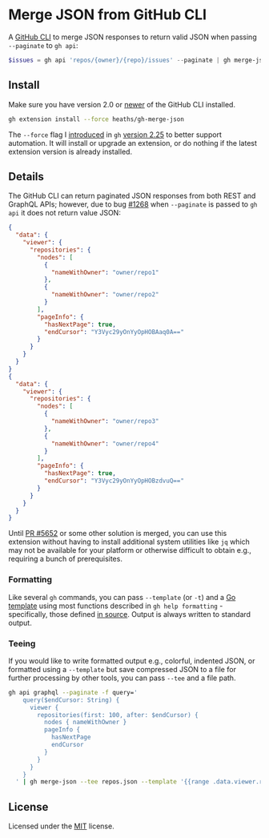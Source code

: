# Merge JSON from GitHub CLI

A [GitHub CLI](https://github.com/cli/cli) to merge JSON responses to return valid JSON when passing `--paginate` to `gh api`:

```powershell
$issues = gh api 'repos/{owner}/{repo}/issues' --paginate | gh merge-json | ConvertFrom-Json
```

## Install

Make sure you have version 2.0 or [newer](https://github.com/cli/cli/releases/latest) of the GitHub CLI installed.

```bash
gh extension install --force heaths/gh-merge-json
```

The `--force` flag I [introduced](https://github.com/cli/cli/pull/7173) in `gh` [version 2.25](https://github.com/cli/cli/releases/tag/v2.25.0)
to better support automation. It will install or upgrade an extension, or do nothing if the latest extension version is
already installed.

## Details

The GitHub CLI can return paginated JSON responses from both REST and GraphQL APIs;
however, due to bug [#1268](https://github.com/cli/cli/issues/1268) when `--paginate` is passed to `gh api` it does not
return value JSON:

```json
{
  "data": {
    "viewer": {
      "repositories": {
        "nodes": [
          {
            "nameWithOwner": "owner/repo1"
          },
          {
            "nameWithOwner": "owner/repo2"
          }
        ],
        "pageInfo": {
          "hasNextPage": true,
          "endCursor": "Y3Vyc29yOnYyOpHOBAaq0A=="
        }
      }
    }
  }
}
{
  "data": {
    "viewer": {
      "repositories": {
        "nodes": [
          {
            "nameWithOwner": "owner/repo3"
          },
          {
            "nameWithOwner": "owner/repo4"
          }
        ],
        "pageInfo": {
          "hasNextPage": true,
          "endCursor": "Y3Vyc29yOnYyOpHOBzdvuQ=="
        }
      }
    }
  }
}
```

Until [PR #5652](https://github.com/cli/cli/pull/5652) or some other solution is merged, you can use this extension
without having to install additional system utilities like `jq` which may not be available for your platform or
otherwise difficult to obtain e.g., requiring a bunch of prerequisites.

### Formatting

Like several `gh` commands, you can pass `--template` (or `-t`) and a [Go template](https://pkg.go.dev/text/template)
using most functions described in `gh help formatting` - specifically, those defined [in source](https://github.com/cli/go-gh/blob/ee75bbcac35dc7d72f0a39d52e74ded343d17810/pkg/template/template.go#L58).
Output is always written to standard output.

### Teeing

If you would like to write formatted output e.g., colorful, indented JSON, or formatted using a `--template` but save
compressed JSON to a file for further processing by other tools, you can pass `--tee` and a file path.

```bash
gh api graphql --paginate -f query='
    query($endCursor: String) {
      viewer {
        repositories(first: 100, after: $endCursor) {
          nodes { nameWithOwner }
          pageInfo {
            hasNextPage
            endCursor
          }
        }
      }
    }
  ' | gh merge-json --tee repos.json --template '{{range .data.viewer.repositories.nodes}}{{.nameWithOwner}}{{"\n"}}{{end}}'
```

## License

Licensed under the [MIT](LICENSE.txt) license.
